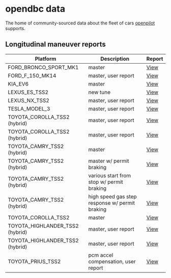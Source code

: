 # opendbc data

The home of community-sourced data about the fleet of cars [openpilot](https://github.com/commaai/openpilot) supports.

## Longitudinal maneuver reports

| Platform                        | Description                                    | Report                                                                                         |
|---------------------------------|------------------------------------------------|------------------------------------------------------------------------------------------------|
| FORD_BRONCO_SPORT_MK1           | master                                         | [View](FORD_BRONCO_SPORT_MK1_b9d015f8ff659e1e_0000043a--98baf2b862.html)                       |
| FORD_F_150_MK14                 | master, user report                            | [View](longitudinal_reports/FORD_F_150_MK14_e36b272d5679115f_000000bb--41f562d6c4.html)        |
| KIA_EV6                         | master                                         | [View](longitudinal_reports/KIA_EV6_09ed4c7e7b4937fb_00000208--b531b1cb05.html)                |
| LEXUS_ES_TSS2                   | new tune                                       | [View](longitudinal_reports/LEXUS_ES_TSS2_57048cfce01d9625_00000208--c387e67187.html)          |
| LEXUS_NX_TSS2                   | master, user report                            | [View](longitudinal_reports/LEXUS_NX_TSS2_638cbbe25b377cd1_00000025--94f1abbe23.html)          |
| TESLA_MODEL_3                   | master, user report                            | [View](longitudinal_reports/TESLA_MODEL_3_c0fe59cc1ebbd1b3_0000000f--06e674a8d7.html)          |
| TOYOTA_COROLLA_TSS2 (hybrid)    | master, user report                            | [View](longitudinal_reports/TOYOTA_COROLLA_TSS2_7c7d3d5e5ff31d51_00000017--84c3f8cedf.html)    |
| TOYOTA_COROLLA_TSS2 (hybrid)    | master, user report                            | [View](longitudinal_reports/TOYOTA_COROLLA_TSS2_c16896da5621b481_00000038--ba29565d02.html)    |
| TOYOTA_CAMRY_TSS2 (hybrid)      | master                                         | [View](longitudinal_reports/TOYOTA_CAMRY_TSS2_08e4c2a99df165b1_00000233--1df13bd705.html)      |
| TOYOTA_CAMRY_TSS2 (hybrid)      | master w/ permit braking                       | [View](longitudinal_reports/TOYOTA_CAMRY_TSS2_08e4c2a99df165b1_00000307--d00f531092.html)      |
| TOYOTA_CAMRY_TSS2 (hybrid)      | various start from stop w/ permit braking      | [View](longitudinal_reports/TOYOTA_CAMRY_TSS2_7852e9f76b7e6e8a_0000002f--b994f1c411.html)      |
| TOYOTA_CAMRY_TSS2 (hybrid)      | high speed gas step response w/ permit braking | [View](longitudinal_reports/TOYOTA_CAMRY_TSS2_7852e9f76b7e6e8a_00000032--0e0ac9c0d1.html)      |
| TOYOTA_COROLLA_TSS2             | master                                         | [View](longitudinal_reports/TOYOTA_COROLLA_TSS2_a2bddce0b6747e10_000002a8--842d636732.html)    |
| TOYOTA_HIGHLANDER_TSS2 (hybrid) | master, user report                            | [View](longitudinal_reports/TOYOTA_HIGHLANDER_TSS2_a447729c1d15ff89_00000063--937039a5e9.html) |
| TOYOTA_HIGHLANDER_TSS2 (hybrid) | master, user report                            | [View](longitudinal_reports/TOYOTA_HIGHLANDER_TSS2_a447729c1d15ff89_00000022--b222911f07.html) |
| TOYOTA_PRIUS_TSS2               | pcm accel compensation, user report            | [View](longitudinal_reports/TOYOTA_PRIUS_TSS2_74b008694de53cc1_00000034--0faa8ed1ab.html)      |
